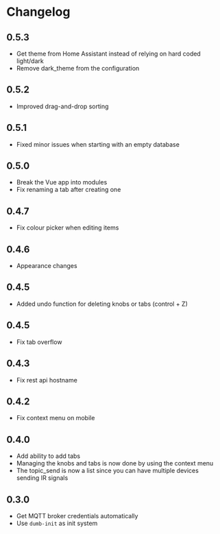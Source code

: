 # Changelog

## 0.5.3

- Get theme from Home Assistant instead of relying on hard coded light/dark
- Remove dark_theme from the configuration

## 0.5.2

- Improved drag-and-drop sorting 

## 0.5.1
- Fixed minor issues when starting with an empty database

## 0.5.0

- Break the Vue app into modules
- Fix renaming a tab after creating one

## 0.4.7

- Fix colour picker when editing items

## 0.4.6

- Appearance changes

## 0.4.5

- Added undo function for deleting knobs or tabs (control + Z)

## 0.4.5

- Fix tab overflow

## 0.4.3

- Fix rest api hostname

## 0.4.2

- Fix context menu on mobile

## 0.4.0

- Add ability to add tabs
- Managing the knobs and tabs is now done by using the context menu
- The topic_send is now a list since you can have multiple devices sending IR signals

## 0.3.0

- Get MQTT broker credentials automatically
- Use `dumb-init` as init system